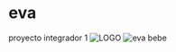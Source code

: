 # eva
proyecto integrador 1
![LOGO](https://user-images.githubusercontent.com/80812074/223499561-10e95333-0d12-4897-b8eb-28b82660352b.png)
![eva bebe](https://user-images.githubusercontent.com/80812074/223499556-a1ecc39c-d497-466a-ab3b-ea0190feebac.png)

